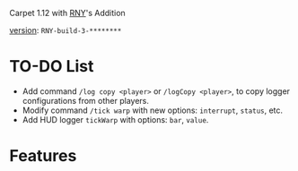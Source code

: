 Carpet 1.12 with [RNY](https://github.com/Rainyaphthyl)'s Addition

[version](src/carpet/CarpetSettings.java): `RNY-build-3-********`

# TO-DO List

- Add command `/log copy <player>` or `/logCopy <player>`, to copy logger configurations from other players.
- Modify command `/tick warp` with new options: `interrupt`, `status`, etc.
- Add HUD logger `tickWarp` with options: `bar`, `value`.

# Features
